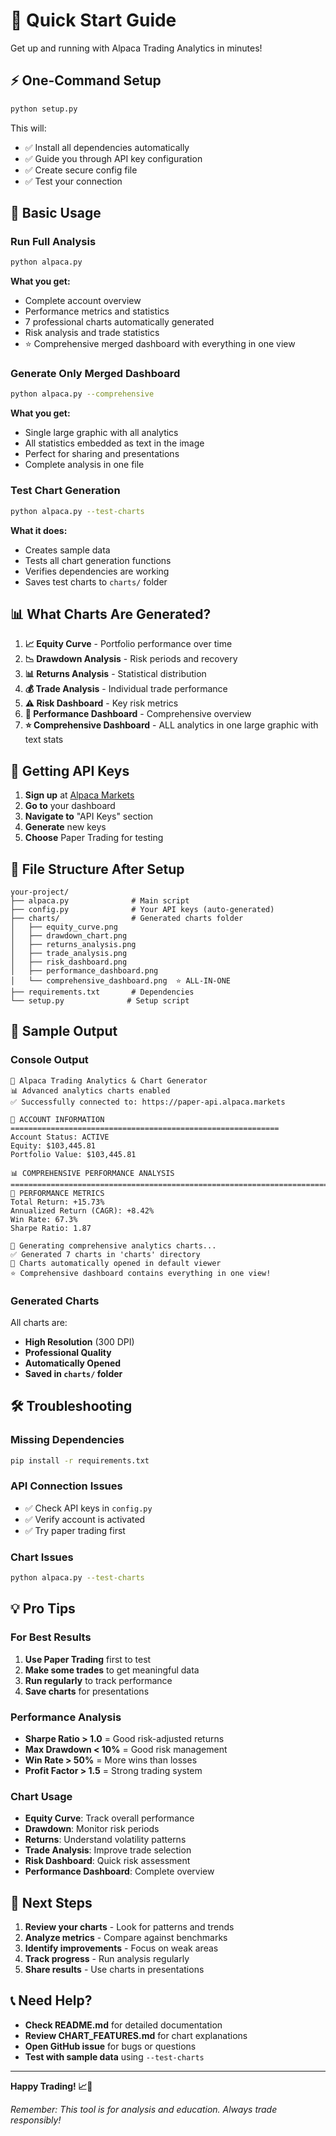 # 🚀 Quick Start Guide

Get up and running with Alpaca Trading Analytics in minutes!

## ⚡ One-Command Setup

```bash
python setup.py
```

This will:
- ✅ Install all dependencies automatically
- ✅ Guide you through API key configuration
- ✅ Create secure config file
- ✅ Test your connection

## 🎯 Basic Usage

### Run Full Analysis
```bash
python alpaca.py
```
**What you get:**
- Complete account overview
- Performance metrics and statistics
- 7 professional charts automatically generated
- Risk analysis and trade statistics
- ⭐ Comprehensive merged dashboard with everything in one view

### Generate Only Merged Dashboard
```bash
python alpaca.py --comprehensive
```
**What you get:**
- Single large graphic with all analytics
- All statistics embedded as text in the image
- Perfect for sharing and presentations
- Complete analysis in one file

### Test Chart Generation
```bash
python alpaca.py --test-charts
```
**What it does:**
- Creates sample data
- Tests all chart generation functions
- Verifies dependencies are working
- Saves test charts to `charts/` folder

## 📊 What Charts Are Generated?

1. **📈 Equity Curve** - Portfolio performance over time
2. **📉 Drawdown Analysis** - Risk periods and recovery
3. **📊 Returns Analysis** - Statistical distribution
4. **💰 Trade Analysis** - Individual trade performance
5. **⚠️ Risk Dashboard** - Key risk metrics
6. **🎯 Performance Dashboard** - Comprehensive overview
7. **⭐ Comprehensive Dashboard** - ALL analytics in one large graphic with text stats

## 🔑 Getting API Keys

1. **Sign up** at [Alpaca Markets](https://alpaca.markets/)
2. **Go to** your dashboard
3. **Navigate to** "API Keys" section
4. **Generate** new keys
5. **Choose** Paper Trading for testing

## 📁 File Structure After Setup

```
your-project/
├── alpaca.py              # Main script
├── config.py              # Your API keys (auto-generated)
├── charts/                # Generated charts folder
│   ├── equity_curve.png
│   ├── drawdown_chart.png
│   ├── returns_analysis.png
│   ├── trade_analysis.png
│   ├── risk_dashboard.png
│   ├── performance_dashboard.png
│   └── comprehensive_dashboard.png  ⭐ ALL-IN-ONE
├── requirements.txt       # Dependencies
└── setup.py              # Setup script
```

## 🎨 Sample Output

### Console Output
```
🚀 Alpaca Trading Analytics & Chart Generator
📊 Advanced analytics charts enabled
✅ Successfully connected to: https://paper-api.alpaca.markets

🏦 ACCOUNT INFORMATION
============================================================
Account Status: ACTIVE
Equity: $103,445.81
Portfolio Value: $103,445.81

📊 COMPREHENSIVE PERFORMANCE ANALYSIS
================================================================================
🎯 PERFORMANCE METRICS
Total Return: +15.73%
Annualized Return (CAGR): +8.42%
Win Rate: 67.3%
Sharpe Ratio: 1.87

🎨 Generating comprehensive analytics charts...
✅ Generated 7 charts in 'charts' directory
📁 Charts automatically opened in default viewer
⭐ Comprehensive dashboard contains everything in one view!
```

### Generated Charts
All charts are:
- **High Resolution** (300 DPI)
- **Professional Quality**
- **Automatically Opened**
- **Saved in `charts/` folder**

## 🛠️ Troubleshooting

### Missing Dependencies
```bash
pip install -r requirements.txt
```

### API Connection Issues
- ✅ Check API keys in `config.py`
- ✅ Verify account is activated
- ✅ Try paper trading first

### Chart Issues
```bash
python alpaca.py --test-charts
```

## 💡 Pro Tips

### For Best Results
1. **Use Paper Trading** first to test
2. **Make some trades** to get meaningful data
3. **Run regularly** to track performance
4. **Save charts** for presentations

### Performance Analysis
- **Sharpe Ratio > 1.0** = Good risk-adjusted returns
- **Max Drawdown < 10%** = Good risk management
- **Win Rate > 50%** = More wins than losses
- **Profit Factor > 1.5** = Strong trading system

### Chart Usage
- **Equity Curve**: Track overall performance
- **Drawdown**: Monitor risk periods
- **Returns**: Understand volatility patterns
- **Trade Analysis**: Improve trade selection
- **Risk Dashboard**: Quick risk assessment
- **Performance Dashboard**: Complete overview

## 🎯 Next Steps

1. **Review your charts** - Look for patterns and trends
2. **Analyze metrics** - Compare against benchmarks
3. **Identify improvements** - Focus on weak areas
4. **Track progress** - Run analysis regularly
5. **Share results** - Use charts in presentations

## 📞 Need Help?

- **Check README.md** for detailed documentation
- **Review CHART_FEATURES.md** for chart explanations
- **Open GitHub issue** for bugs or questions
- **Test with sample data** using `--test-charts`

---

**Happy Trading! 📈🚀**

*Remember: This tool is for analysis and education. Always trade responsibly!*